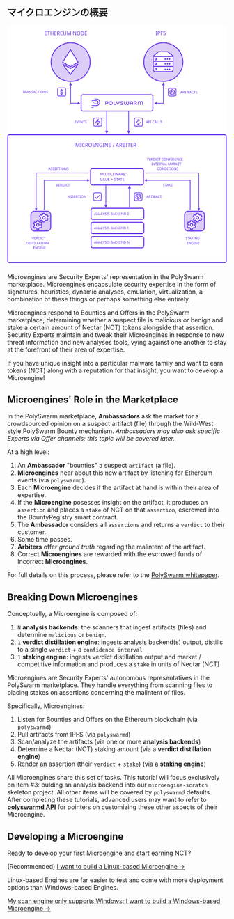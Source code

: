 ## マイクロエンジンの概要

![マイクロエンジン・アーキテクチャー](/public-src/images/microengine-architecture.svg)

Microengines are Security Experts' representation in the PolySwarm marketplace. Microengines encapsulate security expertise in the form of signatures, heuristics, dynamic analyses, emulation, virtualization, a combination of these things or perhaps something else entirely.

Microengines respond to Bounties and Offers in the PolySwarm marketplace, determining whether a suspect file is malicious or benign and stake a certain amount of Nectar (NCT) tokens alongside that assertion. Security Experts maintain and tweak their Microengines in response to new threat information and new analyses tools, vying against one another to stay at the forefront of their area of expertise.

If you have unique insight into a particular malware family and want to earn tokens (NCT) along with a reputation for that insight, you want to develop a Microengine!

## Microengines' Role in the Marketplace

In the PolySwarm marketplace, **Ambassadors** ask the market for a crowdsourced opinion on a suspect artifact (file) through the Wild-West style PolySwarm Bounty mechanism. *Ambassadors may also ask specific Experts via Offer channels; this topic will be covered later.*

At a high level:

1. An **Ambassador** "bounties" a suspect `artifact` (a file).
2. **Microengines** hear about this new artifact by listening for Ethereum events (via `polyswarmd`).
3. Each **Microengine** decides if the artifact at hand is within their area of expertise.
4. If the **Microengine** posesses insight on the artifact, it produces an `assertion` and places a `stake` of NCT on that `assertion`, escrowed into the BountyRegistry smart contract.
5. The **Ambassador** considers all `assertions` and returns a `verdict` to their customer.
6. Some time passes.
7. **Arbiters** offer *ground truth* regarding the malintent of the artifact.
8. Correct **Microengines** are rewarded with the escrowed funds of incorrect **Microengines**.

For full details on this process, please refer to the [PolySwarm whitepaper](https://polyswarm.io/polyswarm-whitepaper.pdf).

## Breaking Down Microengines

Conceptually, a Microengine is composed of:

1. `N` **analysis backends**: the scanners that ingest artifacts (files) and determine `malicious` or `benign`.
2. `1` **verdict distillation engine**: ingests analysis backend(s) output, distills to a single `verdict` + a `confidence interval`
3. `1` **staking engine**: ingests verdict distillation output and market / competitive information and produces a `stake` in units of Nectar (NCT)

Microengines are Security Experts' autonomous representatives in the PolySwarm marketplace. They handle everything from scanning files to placing stakes on assertions concerning the malintent of files.

Specifically, Microengines:

1. Listen for Bounties and Offers on the Ethereum blockchain (via `polyswarmd`)
2. Pull artifacts from IPFS (via `polyswarmd`)
3. Scan/analyze the artifacts (via one or more **analysis backends**)
4. Determine a Nectar (NCT) staking amount (via a **verdict distillation engine**)
5. Render an assertion (their `verdict` + `stake`) (via a **staking engine**)

All Microengines share this set of tasks. This tutorial will focus exclusively on item #3: bulding an analysis backend into our `microengine-scratch` skeleton project. All other items will be covered by `polyswarmd` defaults. After completing these tutorials, advanced users may want to refer to [**polyswarmd API**](/polyswarmd-api/) for pointers on customizing these other aspects of their Microengine.

## Developing a Microengine

Ready to develop your first Microengine and start earning NCT?

(Recommended) [I want to build a Linux-based Microengine →](/development-environment-linux/)

Linux-based Engines are far easier to test and come with more deployment options than Windows-based Engines.

[My scan engine only supports Windows; I want to build a Windows-based Microengine →](/development-environment-windows/)